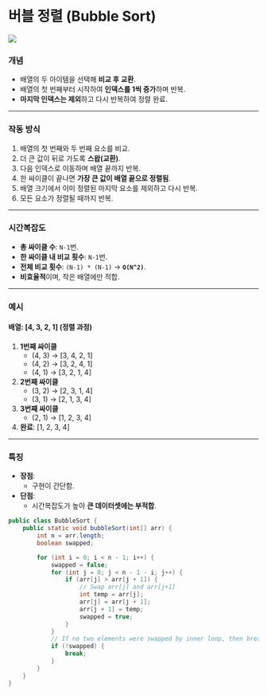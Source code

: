 # **버블 정렬 (Bubble Sort)**

![](https://upload.wikimedia.org/wikipedia/commons/c/c8/Bubble-sort-example-300px.gif)

### **개념**
- 배열의 두 아이템을 선택해 **비교 후 교환**.
- 배열의 첫 번째부터 시작하여 **인덱스를 1씩 증가**하며 반복.
- **마지막 인덱스는 제외**하고 다시 반복하여 정렬 완료.

---

### **작동 방식**
1. 배열의 첫 번째와 두 번째 요소를 비교.
2. 더 큰 값이 뒤로 가도록 **스왑(교환)**.
3. 다음 인덱스로 이동하며 배열 끝까지 반복.
4. 한 싸이클이 끝나면 **가장 큰 값이 배열 끝으로 정렬됨**.
5. 배열 크기에서 이미 정렬된 마지막 요소를 제외하고 다시 반복.
6. 모든 요소가 정렬될 때까지 반복.

---

### **시간복잡도**
- **총 싸이클 수**: `N-1`번.
- **한 싸이클 내 비교 횟수**: `N-1`번.
- **전체 비교 횟수**: `(N-1) * (N-1)` → **`O(N^2)`**.
- **비효율적**이며, 작은 배열에만 적합.

---

### **예시**

#### 배열: [4, 3, 2, 1] (정렬 과정)
1. **1번째 싸이클**
    - (4, 3) → [3, 4, 2, 1]
    - (4, 2) → [3, 2, 4, 1]
    - (4, 1) → [3, 2, 1, 4]
2. **2번째 싸이클**
    - (3, 2) → [2, 3, 1, 4]
    - (3, 1) → [2, 1, 3, 4]
3. **3번째 싸이클**
    - (2, 1) → [1, 2, 3, 4]
4. **완료**: [1, 2, 3, 4]

---

### **특징**
- **장점**:
    - 구현이 간단함.
- **단점**:
    - 시간복잡도가 높아 **큰 데이터셋에는 부적합**.

```java
public class BubbleSort {
    public static void bubbleSort(int[] arr) {
        int n = arr.length;
        boolean swapped;

        for (int i = 0; i < n - 1; i++) {
            swapped = false;
            for (int j = 0; j < n - 1 - i; j++) {
                if (arr[j] > arr[j + 1]) {
                    // Swap arr[j] and arr[j+1]
                    int temp = arr[j];
                    arr[j] = arr[j + 1];
                    arr[j + 1] = temp;
                    swapped = true;
                }
            }
            // If no two elements were swapped by inner loop, then break
            if (!swapped) {
                break;
            }
        }
    }
}
```